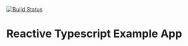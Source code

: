 [![Build Status](https://travis-ci.org/justVitalius/reactive-ts-example.svg?branch=master)](https://travis-ci.org/justVitalius/reactive-ts-example)
# Reactive Typescript Example App
